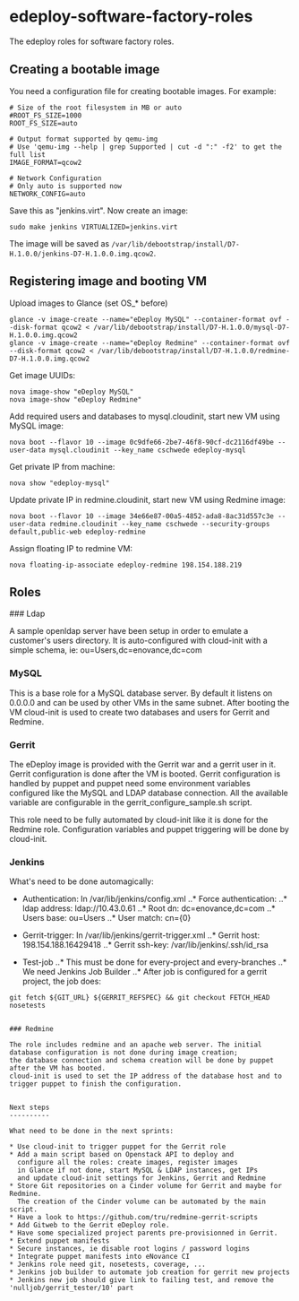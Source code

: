edeploy-software-factory-roles
==============================

The edeploy roles for software factory roles.

Creating a bootable image
-------------------------

You need a configuration file for creating bootable images. For example:

	# Size of the root filesystem in MB or auto
	#ROOT_FS_SIZE=1000
	ROOT_FS_SIZE=auto

	# Output format supported by qemu-img
	# Use 'qemu-img --help | grep Supported | cut -d ":" -f2' to get the full list
	IMAGE_FORMAT=qcow2

	# Network Configuration
	# Only auto is supported now
	NETWORK_CONFIG=auto

Save this as "jenkins.virt". Now create an image:

	sudo make jenkins VIRTUALIZED=jenkins.virt

The image will be saved as `/var/lib/debootstrap/install/D7-H.1.0.0/jenkins-D7-H.1.0.0.img.qcow2`.

Registering image and booting VM
--------------------------------

Upload images to Glance (set OS_* before)

	glance -v image-create --name="eDeploy MySQL" --container-format ovf --disk-format qcow2 < /var/lib/debootstrap/install/D7-H.1.0.0/mysql-D7-H.1.0.0.img.qcow2 
	glance -v image-create --name="eDeploy Redmine" --container-format ovf --disk-format qcow2 < /var/lib/debootstrap/install/D7-H.1.0.0/redmine-D7-H.1.0.0.img.qcow2

Get image UUIDs:

	nova image-show "eDeploy MySQL"
	nova image-show "eDeploy Redmine"

Add required users and databases to mysql.cloudinit, start new VM using MySQL image:

 	nova boot --flavor 10 --image 0c9dfe66-2be7-46f8-90cf-dc2116df49be --user-data mysql.cloudinit --key_name cschwede edeploy-mysql

Get private IP from machine:

	nova show "edeploy-mysql"

Update private IP in redmine.cloudinit, start new VM using Redmine image:
	
	nova boot --flavor 10 --image 34e66e87-00a5-4852-ada8-8ac31d557c3e --user-data redmine.cloudinit --key_name cschwede --security-groups default,public-web edeploy-redmine

Assign floating IP to redmine VM:

	nova floating-ip-associate edeploy-redmine 198.154.188.219


Roles
-----

### Ldap

A sample openldap server have been setup in order to emulate a customer's users directory.
It is auto-configured with cloud-init with a simple schema, ie: ou=Users,dc=enovance,dc=com

### MySQL

This is a base role for a MySQL database server. By default it listens on 0.0.0.0 and can be used by other VMs in the same subnet.
After booting the VM cloud-init is used to create two databases and users for Gerrit and Redmine.

### Gerrit

The eDeploy image is provided with the Gerrit war and a gerrit user in it. Gerrit configuration
is done after the VM is booted. Gerrit configuration is handled by puppet and puppet need some
environment variables configured like the MySQL and LDAP database connection. All the available
variable are configurable in the gerrit_configure_sample.sh script.

This role need to be fully automated by cloud-init like it is done for the Redmine role. Configuration
variables and puppet triggering will be done by cloud-init.

### Jenkins

What's need to be done automagically:

* Authentication: In /var/lib/jenkins/config.xml
..* Force authentication: <authorizationStrategy class="hudson.security.FullControlOnceLoggedInAuthorizationStrategy"/> 
..* ldap address: <server>ldap://10.43.0.61</server>
..* Root dn: <rootDN>dc=enovance,dc=com</rootDN>
..* Users base: <userSearchBase>ou=Users</userSearchBase>
..* User match: <userSearch>cn={0}</userSearch>

* Gerrit-trigger: In /var/lib/jenkins/gerrit-trigger.xml
..* Gerrit host: <gerritHostName>198.154.188.164</gerritHostName><gerritSshPort>29418</gerritSshPort>
..* Gerrit ssh-key: <gerritAuthKeyFile>/var/lib/jenkins/.ssh/id_rsa</gerritAuthKeyFile>

* Test-job
..* This must be done for every-project and every-branches
..* We need Jenkins Job Builder
..* After job is configured for a gerrit project, the job does:
```shell
git fetch ${GIT_URL} ${GERRIT_REFSPEC} && git checkout FETCH_HEAD
nosetests


### Redmine

The role includes redmine and an apache web server. The initial database configuration is not done during image creation;
the database connection and schema creation will be done by puppet after the VM has booted.
cloud-init is used to set the IP address of the database host and to trigger puppet to finish the configuration.


Next steps
----------

What need to be done in the next sprints:

* Use cloud-init to trigger puppet for the Gerrit role
* Add a main script based on Openstack API to deploy and
  configure all the roles: create images, register images
  in Glance if not done, start MySQL & LDAP instances, get IPs
  and update cloud-init settings for Jenkins, Gerrit and Redmine
* Store Git repositories on a Cinder volume for Gerrit and maybe for Redmine.
  The creation of the Cinder volume can be automated by the main script.
* Have a look to https://github.com/tru/redmine-gerrit-scripts
* Add Gitweb to the Gerrit eDeploy role.
* Have some specialized project parents pre-provisionned in Gerrit.
* Extend puppet manifests
* Secure instances, ie disable root logins / password logins
* Integrate puppet manifests into eNovance CI
* Jenkins role need git, nosetests, coverage, ...
* Jenkins job builder to automate job creation for gerrit new projects
* Jenkins new job should give link to failing test, and remove the 'nulljob/gerrit_tester/10' part
